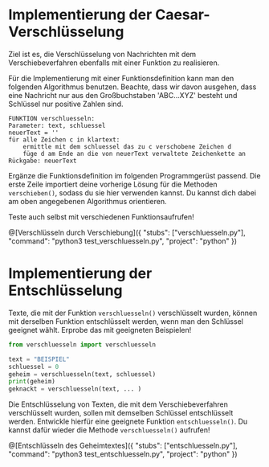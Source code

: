 # Implementierung der Caesar-Verschlüsselung

Ziel ist es, die Verschlüsselung von Nachrichten mit dem Verschiebeverfahren ebenfalls mit einer Funktion zu realisieren.

Für die Implementierung mit einer Funktionsdefinition kann man den folgenden Algorithmus benutzen. Beachte, dass wir davon ausgehen, dass eine Nachricht nur aus den Großbuchstaben 'ABC...XYZ' besteht und Schlüssel nur positive Zahlen sind.

```
FUNKTION verschluesseln:
Parameter: text, schluessel
neuerText = ''
für alle Zeichen c in klartext:
    ermittle mit dem schluessel das zu c verschobene Zeichen d 
    füge d am Ende an die von neuerText verwaltete Zeichenkette an
Rückgabe: neuerText
```

Ergänze die Funktionsdefinition im folgenden Programmgerüst passend. Die erste Zeile importiert deine vorherige Lösung für die Methoden `verschieben()`, sodass du sie hier verwenden kannst. Du kannst dich dabei am oben angegebenen Algorithmus orientieren.

Teste auch selbst mit verschiedenen Funktionsaufrufen!

@[Verschlüsseln durch Verschiebung]({
    "stubs": ["verschluesseln.py"],
    "command": "python3 test_verschluesseln.py",
    "project": "python"
})

# Implementierung der Entschlüsselung

Texte, die mit der Funktion `verschluesseln()` verschlüsselt wurden, können mit derselben Funktion entschlüsselt werden, wenn man den Schlüssel geeignet wählt. Erprobe das mit geeigneten Beispielen!

```python runnable
from verschluesseln import verschluesseln

text = "BEISPIEL"
schluessel = 0
geheim = verschluesseln(text, schluessel)
print(geheim)
geknackt = verschluesseln(text, ... )
```

Die Entschlüsselung von Texten, die mit dem Verschiebeverfahren verschlüsselt wurden, sollen mit demselben Schlüssel entschlüsselt werden. Entwickle hierfür eine geeignete Funktion `entschluesseln()`. Du kannst dafür wieder die Methode `verschluesseln()` aufrufen!

@[Entschlüsseln des Geheimtextes]({
    "stubs": ["entschluesseln.py"],
    "command": "python3 test_entschluesseln.py",
    "project": "python"
})
